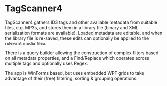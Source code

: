 # TagScanner4
TagScanner4 gathers ID3 tags and other available metadata from suitable files, e.g. MP3s, and stores them in a library file (binary and XML serialization formats are available). Loaded metadata are editable, and when the library file is re-saved, these edits can optionally be applied to the relevant media files.

There is a query builder allowing the construction of complex filters based on all metadata properties, and a Find/Replace which operates across multiple tags and optionally uses Regex.

The app is WinForms based, but uses embedded WPF grids to take advantage of their (free) filtering, sorting & grouping operations.
